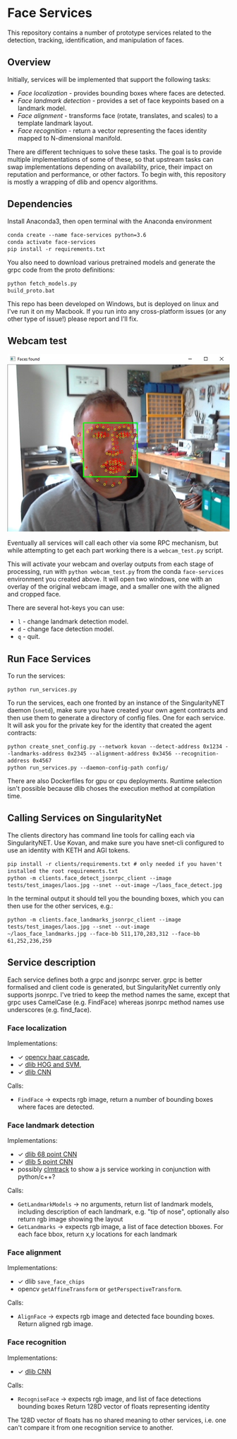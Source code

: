 # Face Services

This repository contains a number of prototype services related to the detection, tracking, identification, and manipulation
of faces.

## Overview

Initially, services will be implemented that support the following tasks:

- *Face localization* - provides bounding boxes where faces are detected.
- *Face landmark detection* - provides a set of face keypoints based on a landmark model.
- *Face alignment* - transforms face (rotate, translates, and scales) to a template landmark layout.
- *Face recognition* - return a vector representing the faces identity mapped to N-dimensional manifold.

There are different techniques to solve these tasks. The goal is to provide multiple implementations of some of these,
so that upstream tasks can swap implementations depending on availability, price, their impact on reputation and performance,
or other factors. To begin with, this repository is mostly a wrapping of dlib and opencv algorithms. 

## Dependencies

Install Anaconda3, then open terminal with the Anaconda environment

```
conda create --name face-services python=3.6
conda activate face-services
pip install -r requirements.txt
```

You also need to download various pretrained models and generate the grpc code from the proto definitions:

```
python fetch_models.py
build_proto.bat
```

This repo has been developed on Windows, but is deployed on linux and I've run it on my Macbook.
If you run into any cross-platform issues (or any other type of issue!) please report and I'll fix.

## Webcam test

![alt text](example_webcam.jpg)

Eventually all services will call each other via some RPC mechanism, but while attempting to get each part working
there is a `webcam_test.py` script.

This will activate your webcam and overlay outputs from each stage of processing, run with `python webcam_test.py`
from the conda `face-services` environment you created above. It will open two windows, one with an overlay of the
original webcam image, and a smaller one with the aligned and cropped face.

There are several hot-keys you can use:
- `l` - change landmark detection model.
- `d` - change face detection model.
- `q` - quit.

## Run Face Services

To run the services:

```
python run_services.py
```

To run the services, each one fronted by an instance of the SingularityNET daemon (`snetd`), make sure
you have created your own agent contracts and then use them to generate a directory of config files. One for each
service. It will ask you for the private key for the identity that created the agent contracts:

```
python create_snet_config.py --network kovan --detect-address 0x1234 --landmarks-address 0x2345 --alignment-address 0x3456 --recognition-address 0x4567
python run_services.py --daemon-config-path config/
```

There are also Dockerfiles for gpu or cpu deployments. Runtime selection isn't possible because dlib choses
the execution method at compilation time. 

## Calling Services on SingularityNet

The clients directory has command line tools for calling each via SingularityNET. Use Kovan, and make sure you
have snet-cli configured to use an identity with KETH and AGI tokens.

```
pip install -r clients/requirements.txt # only needed if you haven't installed the root requirements.txt
python -m clients.face_detect_jsonrpc_client --image tests/test_images/laos.jpg --snet --out-image ~/laos_face_detect.jpg
```

In the terminal output it should tell you the bounding boxes, which you can then use for the other services, e.g.: 
```
python -m clients.face_landmarks_jsonrpc_client --image tests/test_images/laos.jpg --snet --out-image ~/laos_face_landmarks.jpg --face-bb 511,170,283,312 --face-bb 61,252,236,259
```

## Service description

Each service defines both a grpc and jsonrpc server. grpc is better formalised and client code is generated,
but SingularityNet currently only supports jsonrpc. I've tried to keep the method names the same, except
that grpc uses CamelCase (e.g. FindFace) whereas jsonrpc method names use underscores (e.g. find_face). 

### Face localization

Implementations:
- ✓ [opencv haar cascade](https://docs.opencv.org/3.4.1/d7/d8b/tutorial_py_face_detection.html),
- ✓ [dlib HOG and SVM](https://github.com/davisking/dlib/blob/master/python_examples/face_detector.py),
- ✓ [dlib CNN](https://github.com/davisking/dlib/blob/master/python_examples/cnn_face_detector.py)

Calls:
- `FindFace` -> expects rgb image, return a number of bounding boxes where faces are detected.

### Face landmark detection

Implementations:
- ✓ [dlib 68 point CNN](https://github.com/davisking/dlib/blob/master/python_examples/face_landmark_detection.py)
- ✓ [dlib 5 point CNN](http://blog.dlib.net/2017/09/fast-multiclass-object-detection-in.html)
- possibly [clmtrack](https://github.com/auduno/clmtrackr) to show a js service working in conjunction with python/c++?

Calls:
- `GetLandmarkModels` -> no arguments, return list of landmark models, including description of each landmark,
  e.g. "tip of nose", optionally also return rgb image showing the layout 
- `GetLandmarks` -> expects rgb image, a list of face detection bboxes.
  For each face bbox, return x,y locations for each landmark

### Face alignment

Implementations:
- ✓ dlib `save_face_chips`
- opencv `getAffineTransform` or `getPerspectiveTransform`.

Calls:
- `AlignFace` -> expects rgb image and detected face bounding boxes. Return aligned rgb image.

### Face recognition

Implementations:
- ✓ [dlib CNN](https://github.com/davisking/dlib/blob/master/python_examples/face_recognition.py) 

Calls:
- `RecogniseFace` -> expects rgb image, and list of face detections bounding boxes
  Return 128D vector of floats representing identity

The 128D vector of floats has no shared meaning to other services, i.e. one can't compare it from one
recognition service to another.